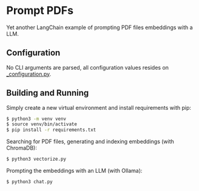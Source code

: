 # Prompt PDFs

Yet another LangChain example of prompting PDF files embeddings with a LLM.

## Configuration

No CLI arguments are parsed, all configuration values resides on [_configuration.py](_configuration.py).

## Building and Running

Simply create a new virtual environment and install requirements with pip:

```sh
$ python3 -m venv venv
$ source venv/bin/activate
$ pip install -r requirements.txt
```

Searching for PDF files, generating and indexing embeddings (with ChromaDB):

```sh
$ python3 vectorize.py
```

Prompting the embeddings with an LLM (with Ollama):

```sh
$ python3 chat.py
```
